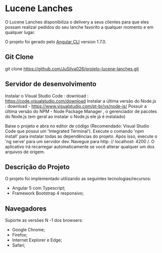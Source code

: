 # Lucene Lanches
O Lucene Lanches disponibiliza o delivery a seus clientes para que eles possam realizar pedidos do seu lanche favorito a qualquer momento e em qualquer lugar.

O projeto foi gerado pelo [Angular CLI](https://github.com/angular/angular-cli) version 1.7.0.

## Git Clone
git clone https://github.com/JuSilva026/projeto-lucene-lanches.git

## Servidor de desenvolvimento

Instalar o Visual Studio Code :
download : https://code.visualstudio.com/download
Instalar a última versão do Node.js :
download - https://www.visualstudio.com/pt-br/vs/node-js/
Possuir a última versão do NPM - Node Package Manager , o gerenciador de pacotes do Node.js (em geral ao instalar o Node.js ele já é instalado)

Baixe o projeto e abra no editor de código (Recomendado: Visual Studio Code que possui um 'Integrated Terminal').
Execute o comando 'npm install' para instalar todas as dependências do projeto.
Após isso, execute o 'ng serve' para um servidor dev. 
Navegue para http: // localhost: 4200 /. 
O aplicativo irá recarregar automaticamente se você alterar qualquer um dos arquivos de origem.


## Descrição do Projeto

O projeto foi implementado utilizando as seguintes tecnologias/recursos:

- Angular 5 com Typescript;
- Framework Bootstrap 4 responsivo;


## Navegadores

Suporte as versões N -1 dos browsers: 

- Google Chrome;
- Firefox;
- Internet Explorer e Edge;
- Safari;

